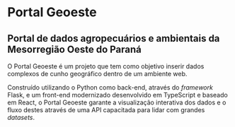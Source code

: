 # Portal Geoeste

## Portal de dados agropecuários e ambientais da Mesorregião Oeste do Paraná



O Portal Geoeste é um projeto que tem como objetivo inserir dados complexos de cunho geográfico dentro de um ambiente web. 

Construído utilizando o Python como back-end, através do *framework* Flask, e um front-end modernizado desenvolvido em TypeScript e baseado em React, o Portal Geoeste garante a visualização interativa dos dados e o fluxo destes através de uma API capacitada para lidar com grandes *datasets*.


